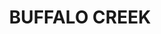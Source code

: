 ---
lastmod: '2025-04-06T06:05:19+00:00'
latitude: -12.34638634
layout: suburb
longitude: 130.9209831
postcode: 0812
state: NT
title: BUFFALO CREEK
url: /nt/buffalo-creek/
---